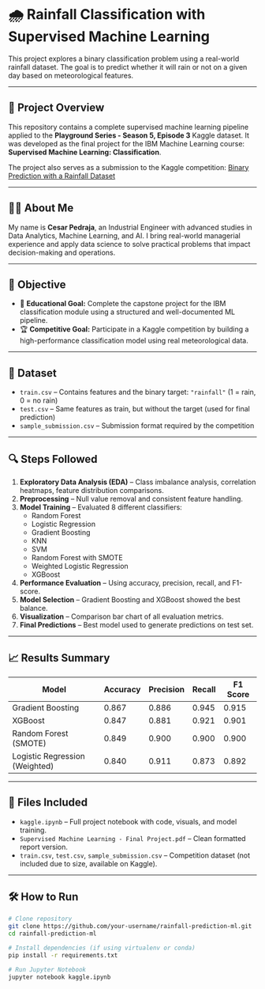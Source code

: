 # 🌧️ Rainfall Classification with Supervised Machine Learning

This project explores a binary classification problem using a real-world rainfall dataset. The goal is to predict whether it will rain or not on a given day based on meteorological features.

---

## 📌 Project Overview

This repository contains a complete supervised machine learning pipeline applied to the **Playground Series - Season 5, Episode 3** Kaggle dataset. It was developed as the final project for the IBM Machine Learning course: **Supervised Machine Learning: Classification**.

The project also serves as a submission to the Kaggle competition:
[Binary Prediction with a Rainfall Dataset](https://www.kaggle.com/competitions/playground-series-s5e3)

---

## 👨‍💻 About Me

My name is **Cesar Pedraja**, an Industrial Engineer with advanced studies in Data Analytics, Machine Learning, and AI. I bring real-world managerial experience and apply data science to solve practical problems that impact decision-making and operations.

---

## 🎯 Objective

- 📘 **Educational Goal:** Complete the capstone project for the IBM classification module using a structured and well-documented ML pipeline.
- 🏆 **Competitive Goal:** Participate in a Kaggle competition by building a high-performance classification model using real meteorological data.

---

## 📂 Dataset

- `train.csv` – Contains features and the binary target: `"rainfall"` (1 = rain, 0 = no rain)
- `test.csv` – Same features as train, but without the target (used for final prediction)
- `sample_submission.csv` – Submission format required by the competition

---

## 🔍 Steps Followed

1. **Exploratory Data Analysis (EDA)** – Class imbalance analysis, correlation heatmaps, feature distribution comparisons.
2. **Preprocessing** – Null value removal and consistent feature handling.
3. **Model Training** – Evaluated 8 different classifiers:
   - Random Forest
   - Logistic Regression
   - Gradient Boosting
   - KNN
   - SVM
   - Random Forest with SMOTE
   - Weighted Logistic Regression
   - XGBoost
4. **Performance Evaluation** – Using accuracy, precision, recall, and F1-score.
5. **Model Selection** – Gradient Boosting and XGBoost showed the best balance.
6. **Visualization** – Comparison bar chart of all evaluation metrics.
7. **Final Predictions** – Best model used to generate predictions on test set.

---

## 📈 Results Summary

| Model                         | Accuracy | Precision | Recall | F1 Score |
|------------------------------|----------|-----------|--------|----------|
| Gradient Boosting            | 0.867    | 0.886     | 0.945  | 0.915    |
| XGBoost                      | 0.847    | 0.881     | 0.921  | 0.901    |
| Random Forest (SMOTE)        | 0.849    | 0.900     | 0.900  | 0.900    |
| Logistic Regression (Weighted)| 0.840   | 0.911     | 0.873  | 0.892    |

---

## 📁 Files Included

- `kaggle.ipynb` – Full project notebook with code, visuals, and model training.
- `Supervised Machine Learning - Final Project.pdf` – Clean formatted report version.
- `train.csv`, `test.csv`, `sample_submission.csv` – Competition dataset (not included due to size, available on Kaggle).

---

## 🛠️ How to Run

```bash
# Clone repository
git clone https://github.com/your-username/rainfall-prediction-ml.git
cd rainfall-prediction-ml

# Install dependencies (if using virtualenv or conda)
pip install -r requirements.txt

# Run Jupyter Notebook
jupyter notebook kaggle.ipynb
